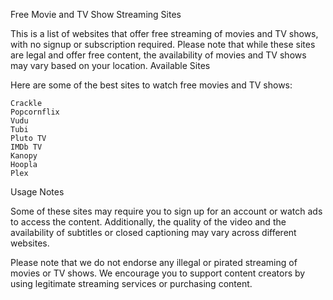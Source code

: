 Free Movie and TV Show Streaming Sites

This is a list of websites that offer free streaming of movies and TV shows, with no signup or subscription required. Please note that while these sites are legal and offer free content, the availability of movies and TV shows may vary based on your location.
Available Sites

Here are some of the best sites to watch free movies and TV shows:

    Crackle
    Popcornflix
    Vudu
    Tubi
    Pluto TV
    IMDb TV
    Kanopy
    Hoopla
    Plex

Usage Notes

Some of these sites may require you to sign up for an account or watch ads to access the content. Additionally, the quality of the video and the availability of subtitles or closed captioning may vary across different websites.

Please note that we do not endorse any illegal or pirated streaming of movies or TV shows. We encourage you to support content creators by using legitimate streaming services or purchasing content.
